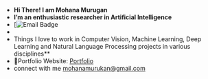 -  **Hi There! I am Mohana Murugan**
-  **I’m an enthusiastic researcher in Artificial Intelligence**
-  [![Email Badge]([https://img.shields.io/badge/mohanamurukan%40gmail.com-red?logo=gmail&logoColor=white])
-  
- Things I love to work in Computer Vision, Machine Learning, Deep Learning and Natural Language Processing projects in various disciplines**
- 🎯Portfolio Website: [Portfolio]()
- connect with me mohanamurukan@gmail.com
  

<!---
Mohana-AI/Mohana-AI is a ✨ special ✨ repository because its `README.md` (this file) appears on your GitHub profile.
You can click the Preview link to take a look at your changes.
--->
